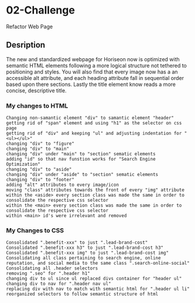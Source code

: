 # 02-Challenge

Refactor Web Page

## Desription

The new and standardized webpage for Horiseon now is optimized with semantic HTML elements following a more logical structure not tethered to positioning and styles. You will also find that every image now has a an accessible alt attribute, and each heading attribute fall in sequential order based upon there sections. Lastly the title element know reads a more concise, descriptive title.
### My changes to HTML

```
Changing non-samantic element "div" to samantic element "header"
getting rid of "span" element and using "h1" as the selector on css page
getting rid of "div" and keeping "ul" and adjusting indentation for "<ul></ul>"
changing "div" to "figure"
changing "div" to "main"
changing "div" under "main" to "section" sematic elements
adding "id" so that nav funstion works for "Search Engine Optimization"
changing "div" to "aside"
changing "div" under "aside" to "section" sematic elements
changing "div" to "footer"
adding "alt" attributes to every image/icon
moving "class" attributes towards the front of every "img" attribute
within the <aside> every section class was made the same in order to consolidate the respective css selector
within the <main> every section class was made the same in order to consolidate the respective css selector
within <main> id's were irrelevant and removed
```

### My Changes to CSS

```
Consolidated ".benefit-xxx" to just ".lead-brand-cost"
Consolidated ".benefit-xxx h3" to just ".lead-brand-cost h3"
Consolidated ".benefit-xxx img" to just ".lead-brand-cost img"
Consolidating all class pertaining to search engine, online reputation, and social media to the same class ".search-online-social"
Consolidating all .header selectors
removing ".seo" for ".header h1"
changing div to ul since ul replaced divs container for "header ul"
changing div to nav for ".header nav ul"
replacing div with nav to match with semantic html for ".header ul li"
reorganized selectors to follow semantic structure of html
```

